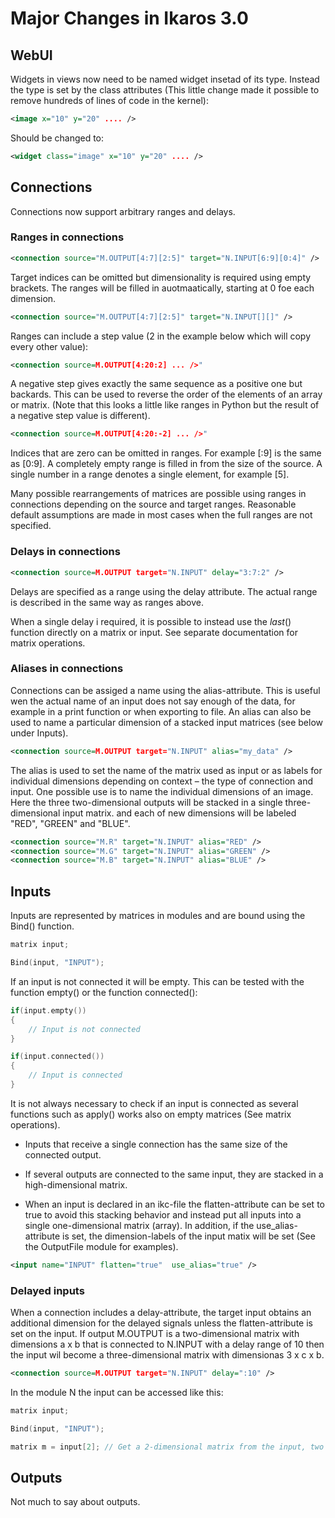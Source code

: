 Major Changes in Ikaros 3.0
============================

## WebUI

Widgets in views now need to be named widget insetad of its type. Instead the type is set by the class attributes (This little change made it possible to remove hundreds of lines of code in the kernel):

```xml
<image x="10" y="20" .... />
```

Should be changed to:

```xml
<widget class="image" x="10" y="20" .... />
```

## Connections

Connections now support arbitrary ranges and delays.

### Ranges in connections

```xml
<connection source="M.OUTPUT[4:7][2:5]" target="N.INPUT[6:9][0:4]" />
```

Target indices can be omitted but dimensionality is required using empty brackets. The ranges will be filled in auotmaatically, starting at 0 foe each dimension.

```xml
<connection source="M.OUTPUT[4:7][2:5]" target="N.INPUT[][]" />
```

Ranges can include a step value (2 in the example below which will copy every other value):

```xml
<connection source=M.OUTPUT[4:20:2] ... />"
```

A negative step gives exactly the same sequence as a positive one but backards. This can be used to reverse the order of the elements of an array or matrix. (Note that this looks a little like ranges in Python but the result of a negative step value is different).

```xml
<connection source=M.OUTPUT[4:20:-2] ... />"
```

Indices that are zero can be omitted in ranges. For example [:9] is the same as [0:9]. A completely empty range is filled in from the size of the source. A single number in a range denotes a single element, for example [5].

Many possible rearrangements of matrices are possible using ranges in connections depending on the source and target ranges. Reasonable default assumptions are made in most cases when the full ranges are not specified.

### Delays in connections

```xml
<connection source=M.OUTPUT target="N.INPUT" delay="3:7:2" />
```



Delays are specified as a range using the delay attribute. The actual range is described in the same way as ranges above.

When a single delay i required, it is possible to instead use the _last_() function directly on a matrix or input. See separate documentation for matrix operations.

### Aliases in connections

Connections can be assiged a name using the alias-attribute. This is useful wen the actual name of an input does not say enough of the data, for example in a print function or when exporting to file. An alias can also be used to name a particular dimension of a stacked input matrices (see below under Inputs).

```xml
<connection source=M.OUTPUT target="N.INPUT" alias="my_data" />
```

The alias is used to set the name of the matrix used as input or as labels for individual dimensions depending on context – the type of connection and input. One possible use is to name the individual dimensions of an image. Here the three two-dimensional outputs will be stacked in a single three-dimensional input matrix. and each of new dimensions will be labeled "RED", "GREEN" and "BLUE".

```xml
<connection source="M.R" target="N.INPUT" alias="RED" />
<connection source="M.G" target="N.INPUT" alias="GREEN" />
<connection source="M.B" target="N.INPUT" alias="BLUE" />
```

## Inputs

Inputs are represented by matrices in modules and are bound using the Bind() function.

```C++
matrix input;

Bind(input, "INPUT");
```

If an input is not connected it will be empty. This can be tested with the function empty() or the function connected():

```C++
if(input.empty())
{
    // Input is not connected
}

if(input.connected())
{
    // Input is connected
}
```

It is not always necessary to check if an input is connected as several functions such as apply() works also on empty matrices (See matrix operations).

- Inputs that receive a single connection has the same size of the connected output.

- If several outputs are connected to the same input, they are stacked in a high-dimensional matrix.

- When an input is declared in an ikc-file the flatten-attribute can be set to true to avoid this stacking behavior and instead put all inputs into a single one-dimensional matrix (array). In addition, if the use_alias-attribute is set, the dimension-labels of the input matix will be set (See the OutputFile module for examples).

```xml
<input name="INPUT" flatten="true"  use_alias="true" />
```

### Delayed inputs

When a connection includes a delay-attribute, the target input obtains an additional dimension for the delayed signals unless the flatten-attribute is set on the input. If output M.OUTPUT is a two-dimensional matrix with dimensions a x b that is connected to N.INPUT with a delay range of 10 then the input wil become a three-dimensional matrix with dimensionas 3 x c x b.

```xml
<connection source=M.OUTPUT target="N.INPUT" delay=":10" />
```

In the module N the input can be accessed like this:

```C++
matrix input;

Bind(input, "INPUT");

matrix m = input[2]; // Get a 2-dimensional matrix from the input, two steps back
```



## Outputs

Not much to say about outputs.